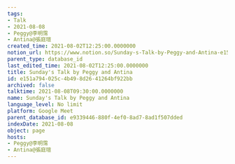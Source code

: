 ```yaml
---
tags:
- Talk
- 2021-08-08
- Peggy@李明霈
- Antina@張庭瑄
created_time: 2021-08-02T12:25:00.0000000
notion_url: https://www.notion.so/Sunday-s-Talk-by-Peggy-and-Antina-e151a794025c4b498d2641264bf922bb
parent_type: database_id
last_edited_time: 2021-08-02T12:25:00.0000000
title: Sunday's Talk by Peggy and Antina
id: e151a794-025c-4b49-8d26-41264bf922bb
archived: false
talktime: 2021-08-08T09:30:00.0000000
name: Sunday's Talk by Peggy and Antina
language_level: No limit
platform: Google Meet
parent_database_id: e9339446-880f-4ef0-8ad7-8ad1f507dded
indexDate: 2021-08-08
object: page
hosts:
- Peggy@李明霈
- Antina@張庭瑄
---
```







